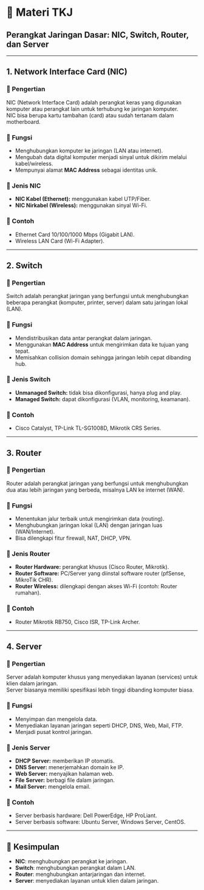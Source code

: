 # 📘 Materi TKJ  
## Perangkat Jaringan Dasar: NIC, Switch, Router, dan Server

---

## 1. Network Interface Card (NIC)

### 🔹 Pengertian
NIC (Network Interface Card) adalah perangkat keras yang digunakan komputer atau perangkat lain untuk terhubung ke jaringan komputer.  
NIC bisa berupa kartu tambahan (card) atau sudah tertanam dalam motherboard.

### 🔹 Fungsi
- Menghubungkan komputer ke jaringan (LAN atau internet).  
- Mengubah data digital komputer menjadi sinyal untuk dikirim melalui kabel/wireless.  
- Mempunyai alamat **MAC Address** sebagai identitas unik.  

### 🔹 Jenis NIC
- **NIC Kabel (Ethernet):** menggunakan kabel UTP/Fiber.  
- **NIC Nirkabel (Wireless):** menggunakan sinyal Wi-Fi.  

### 🔹 Contoh
- Ethernet Card 10/100/1000 Mbps (Gigabit LAN).  
- Wireless LAN Card (Wi-Fi Adapter).  

---

## 2. Switch

### 🔹 Pengertian
Switch adalah perangkat jaringan yang berfungsi untuk menghubungkan beberapa perangkat (komputer, printer, server) dalam satu jaringan lokal (LAN).

### 🔹 Fungsi
- Mendistribusikan data antar perangkat dalam jaringan.  
- Menggunakan **MAC Address** untuk mengirimkan data ke tujuan yang tepat.  
- Memisahkan collision domain sehingga jaringan lebih cepat dibanding hub.  

### 🔹 Jenis Switch
- **Unmanaged Switch:** tidak bisa dikonfigurasi, hanya plug and play.  
- **Managed Switch:** dapat dikonfigurasi (VLAN, monitoring, keamanan).  

### 🔹 Contoh
- Cisco Catalyst, TP-Link TL-SG1008D, Mikrotik CRS Series.  

---

## 3. Router

### 🔹 Pengertian
Router adalah perangkat jaringan yang berfungsi untuk menghubungkan dua atau lebih jaringan yang berbeda, misalnya LAN ke internet (WAN).

### 🔹 Fungsi
- Menentukan jalur terbaik untuk mengirimkan data (routing).  
- Menghubungkan jaringan lokal (LAN) dengan jaringan luas (WAN/Internet).  
- Bisa dilengkapi fitur firewall, NAT, DHCP, VPN.  

### 🔹 Jenis Router
- **Router Hardware:** perangkat khusus (Cisco Router, Mikrotik).  
- **Router Software:** PC/Server yang diinstal software router (pfSense, MikroTik CHR).  
- **Router Wireless:** dilengkapi dengan akses Wi-Fi (contoh: Router rumahan).  

### 🔹 Contoh
- Router Mikrotik RB750, Cisco ISR, TP-Link Archer.  

---

## 4. Server

### 🔹 Pengertian
Server adalah komputer khusus yang menyediakan layanan (services) untuk klien dalam jaringan.  
Server biasanya memiliki spesifikasi lebih tinggi dibanding komputer biasa.

### 🔹 Fungsi
- Menyimpan dan mengelola data.  
- Menyediakan layanan jaringan seperti DHCP, DNS, Web, Mail, FTP.  
- Menjadi pusat kontrol jaringan.  

### 🔹 Jenis Server
- **DHCP Server:** memberikan IP otomatis.  
- **DNS Server:** menerjemahkan domain ke IP.  
- **Web Server:** menyajikan halaman web.  
- **File Server:** berbagi file dalam jaringan.  
- **Mail Server:** mengelola email.  

### 🔹 Contoh
- Server berbasis hardware: Dell PowerEdge, HP ProLiant.  
- Server berbasis software: Ubuntu Server, Windows Server, CentOS.  

---

## 📌 Kesimpulan
- **NIC**: menghubungkan perangkat ke jaringan.  
- **Switch**: menghubungkan perangkat dalam LAN.  
- **Router**: menghubungkan antarjaringan dan internet.  
- **Server**: menyediakan layanan untuk klien dalam jaringan.  
